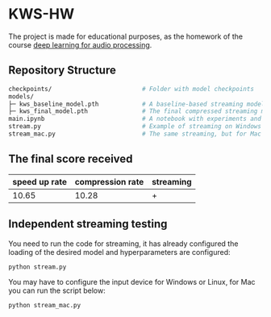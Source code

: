 # KWS-HW
The project is made for educational purposes, as the homework of the course [deep learning for audio processing](https://github.com/markovka17/dla).

## Repository Structure

```bash
checkpoints/                         # Folder with model checkpoints
models/
├─ kws_baseline_model.pth            # A baseline-based streaming model
├─ kws_final_model.pth               # The final compressed streaming model
main.ipynb                           # A notebook with experiments and a report
stream.py                            # Example of streaming on Windows
stream_mac.py                        # The same streaming, but for Mac
```

## The final score received

| speed up rate | compression rate | streaming |
| ------------- | ------------- | ------------- |
| 10.65 | 10.28 | +  |


## Independent streaming testing

You need to run the code for streaming, it has already configured the loading of the desired model and hyperparameters are configured:
```shell
python stream.py
```

You may have to configure the input device for Windows or Linux, for Mac you can run the script below:
```shell
python stream_mac.py
```
